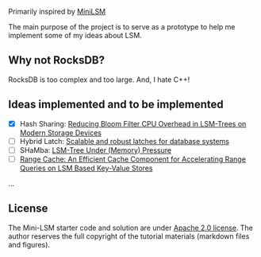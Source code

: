 Primarily inspired by [MiniLSM](https://skyzh.github.io/mini-lsm)

The main purpose of the project is to serve as a prototype to help me implement some of my ideas about LSM.

## Why not RocksDB?
RocksDB is too complex and too large. And, I hate C++!

## Ideas implemented and to be implemented
- [x] Hash Sharing: [Reducing Bloom Filter CPU Overhead in LSM-Trees on Modern Storage Devices](https://dl.acm.org/doi/10.1145/3465998.3466002)
- [ ] Hybrid Latch: [Scalable and robust latches for database systems](https://dl.acm.org/doi/10.1145/3399666.3399908)
- [ ] SHaMba: [LSM-Tree Under (Memory) Pressure](https://cs-people.bu.edu/mathan/publications/adms22-mun.pdf)
- [ ] [Range Cache: An Efficient Cache Component for Accelerating Range Queries on LSM Based Key-Value Stores](https://www.computer.org/csdl/proceedings-article/icde/2024/171500a488/1YOtAxDn2IU)

...

## License

The Mini-LSM starter code and solution are under [Apache 2.0 license](LICENSE). The author reserves the full copyright of the tutorial materials (markdown files and figures).
